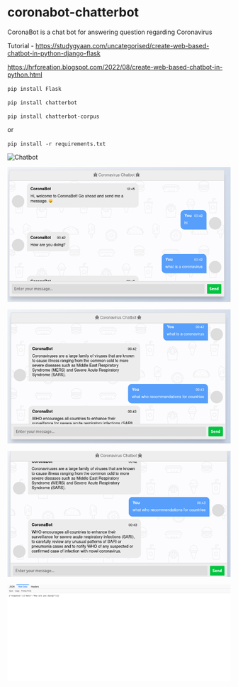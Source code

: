 # coronabot-chatterbot
CoronaBot is a chat bot for answering question regarding Coronavirus

Tutorial - https://studygyaan.com/uncategorised/create-web-based-chatbot-in-python-django-flask

https://hrfcreation.blogspot.com/2022/08/create-web-based-chatbot-in-python.html

`pip install Flask`

`pip install chatterbot`

`pip install chatterbot-corpus`

or 

`pip install -r requirements.txt`

![Chatbot](https://studygyaan.com/wp-content/uploads/2020/03/Chatbot-in-Python.png?style=centerme)

![Chatbot](https://github.com/rabiyulfahimhasim786/chatterbot-flask/blob/main/coronabot-chatterbot/screenshot/Screenshot%202022-08-06%20at%2000-43-22%20CoronaBot.png?style=centreme)


![Chatbot](https://github.com/rabiyulfahimhasim786/chatterbot-flask/blob/main/coronabot-chatterbot/screenshot/Screenshot%202022-08-06%20at%2000-43-41%20CoronaBot.png?style=centreme)


![Chatbot](https://github.com/rabiyulfahimhasim786/chatterbot-flask/blob/main/coronabot-chatterbot/screenshot/Screenshot%202022-08-06%20at%2000-43-54%20CoronaBot.png?style=centreme)


![API](https://github.com/rabiyulfahimhasim786/chatterbot-flask/blob/main/coronabot-chatterbot/screenshot/Screenshot%202022-08-06%20at%2000-44-08%20Screenshot.png?style=centreme)
